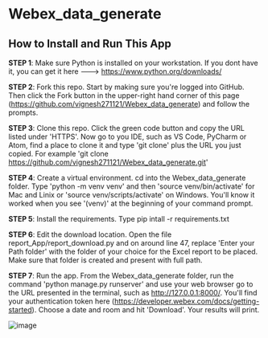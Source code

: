 <h1>Webex_data_generate</h1>

<h2>How to Install and Run This App</h2>

<b>STEP 1</b>: Make sure Python is installed on your workstation. If you dont have it, you can get it here ---> https://www.python.org/downloads/

<b>STEP 2</b>: Fork this repo. Start by making sure you're logged into GitHub. Then click the Fork button in the upper-right hand corner of this page (https://github.com/vignesh271121/Webex_data_generate) and follow the prompts.

<b>STEP 3</b>: Clone this repo. Click the green code button and copy the URL listed under 'HTTPS'. Now go to you IDE, such as VS Code, PyCharm or Atom, find a place to clone it and type 'git clone' plus the URL you just copied. For example 'git clone https://github.com/vignesh271121/Webex_data_generate.git'

<b>STEP 4</b>: Create a virtual environment. cd into the Webex_data_generate folder. Type 'python -m venv venv' and then 'source venv/bin/activate' for Mac and Linix or 'source venv/scripts/activate' on Windows. You'll know it worked when you see '(venv)' at the beginning of your command prompt.

<b>STEP 5</b>: Install the requirements. Type pip intall -r requirements.txt

<b>STEP 6</b>: Edit the download location. Open the file report_App/report_download.py and on around line 47, replace 'Enter your Path folder' with the folder of your choice for the Excel report to be placed. Make sure that folder is created and present with full path.

<b>STEP 7</b>: Run the app. From the Webex_data_generate folder, run the command 'python manage.py runserver' and use your web browser go to the URL presented in the terminal, such as http://127.0.0.1:8000/. You'll find your authentication token here (https://developer.webex.com/docs/getting-started). Choose a date and room and hit 'Download'. Your results will print.

![image](https://user-images.githubusercontent.com/97229745/148540814-6a4bd522-90b7-4a7f-9baf-58d2fb00bd46.png)

